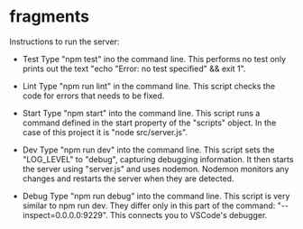 # fragments

Instructions to run the server:

- Test
  Type "npm test" ino the command line. This performs no test only prints out the text "echo "Error: no test specified" && exit 1".

- Lint
  Type "npm run lint" in the command line. This script checks the code for errors that needs to be fixed.

- Start
  Type "npm start" into the command line. This script runs a command defined in the start property of the "scripts" object. In the case of this project it is "node src/server.js".

- Dev
  Type "npm run dev" into the command line. This script sets the "LOG_LEVEL" to "debug", capturing debugging information. It then starts the server using "server.js" and uses nodemon. Nodemon monitors any changes and restarts the server when they are detected.

- Debug
  Type "npm run debug" into the command line. This script is very similar to npm run dev. They differ only in this part of the command: "--inspect=0.0.0.0:9229". This connects you to VSCode's debugger.
